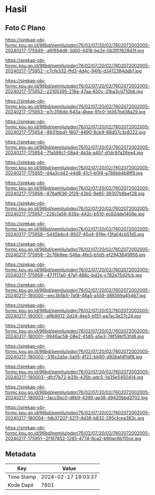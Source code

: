 # Hasil

## Foto C Plano

https://sirekap-obj-formc.kpu.go.id/96bd/pemilu/pdpr/76/02/07/20/02/7602072002005-20240217-175949--a6f654d6-3d00-4418-be2e-0b3f01628d3f.jpg

https://sirekap-obj-formc.kpu.go.id/96bd/pemilu/pdpr/76/02/07/20/02/7602072002005-20240217-175952--c7cfe332-ffd3-4d4c-94fb-d3412384ddb1.jpg

https://sirekap-obj-formc.kpu.go.id/96bd/pemilu/pdpr/76/02/07/20/02/7602072002005-20240217-175952--22105395-218a-47aa-850c-31ba3c0710b6.jpg

https://sirekap-obj-formc.kpu.go.id/96bd/pemilu/pdpr/76/02/07/20/02/7602072002005-20240217-175953--e7c356dd-643a-4bee-91c0-1d367bd38a29.jpg

https://sirekap-obj-formc.kpu.go.id/96bd/pemilu/pdpr/76/02/07/20/02/7602072002005-20240217-175954--8931bbd1-1807-4490-8cb9-88d07c3c8222.jpg

https://sirekap-obj-formc.kpu.go.id/96bd/pemilu/pdpr/76/02/07/20/02/7602072002005-20240217-175954--7fa586c1-08a4-4a3a-a457-d1dc97a26ee4.jpg

https://sirekap-obj-formc.kpu.go.id/96bd/pemilu/pdpr/76/02/07/20/02/7602072002005-20240217-175955--d4a3cd42-e4d8-41c1-b0f4-a786bb4b8ff9.jpg

https://sirekap-obj-formc.kpu.go.id/96bd/pemilu/pdpr/76/02/07/20/02/7602072002005-20240217-175956--876af636-2f29-43b5-9e65-39307b8bef28.jpg

https://sirekap-obj-formc.kpu.go.id/96bd/pemilu/pdpr/76/02/07/20/02/7602072002005-20240217-175957--226c1a56-835e-442c-b510-ec82dde1408e.jpg

https://sirekap-obj-formc.kpu.go.id/96bd/pemilu/pdpr/76/02/07/20/02/7602072002005-20240217-175958--5445b6c4-8507-45e4-919e-f3fa04cb51d5.jpg

https://sirekap-obj-formc.kpu.go.id/96bd/pemilu/pdpr/76/02/07/20/02/7602072002005-20240217-175958--2c76b9ee-548a-4fe3-b5d5-ef2943849956.jpg

https://sirekap-obj-formc.kpu.go.id/96bd/pemilu/pdpr/76/02/07/20/02/7602072002005-20240217-175959--477f17a0-47af-468c-bd2e-c782e75d2fcb.jpg

https://sirekap-obj-formc.kpu.go.id/96bd/pemilu/pdpr/76/02/07/20/02/7602072002005-20240217-180000--eec3b5b5-7af8-48a5-a559-386569a45467.jpg

https://sirekap-obj-formc.kpu.go.id/96bd/pemilu/pdpr/76/02/07/20/02/7602072002005-20240217-180001--affb9012-2d24-4ee3-b151-ea7ac3e27c24.jpg

https://sirekap-obj-formc.kpu.go.id/96bd/pemilu/pdpr/76/02/07/20/02/7602072002005-20240217-180001--9946ac58-08e2-4585-a5e3-78f59bf53fd8.jpg

https://sirekap-obj-formc.kpu.go.id/96bd/pemilu/pdpr/76/02/07/20/02/7602072002005-20240217-180002--316c2a5e-5a05-4f22-bb90-d92bafdf1df8.jpg

https://sirekap-obj-formc.kpu.go.id/96bd/pemilu/pdpr/76/02/07/20/02/7602072002005-20240217-180003--dfcf7b72-b31b-435b-adc5-1d35e5450414.jpg

https://sirekap-obj-formc.kpu.go.id/96bd/pemilu/pdpr/76/02/07/20/02/7602072002005-20240217-180003--1acc5bc0-d8b9-4399-ae38-d9420bbd3702.jpg

https://sirekap-obj-formc.kpu.go.id/96bd/pemilu/pdpr/76/02/07/20/02/7602072002005-20240217-180004--fdb37207-5211-4d38-b832-295c1cea383c.jpg

https://sirekap-obj-formc.kpu.go.id/96bd/pemilu/pdpr/76/02/07/20/02/7602072002005-20240217-175951--2f167852-1265-4774-8ca2-b90ac6b110ce.jpg


## Metadata

| Key        | Value               |
| ---------- | ------------------- |
| Time Stamp | 2024-02-17 18:03:37 |
| Kode Dapil | 7601                |



